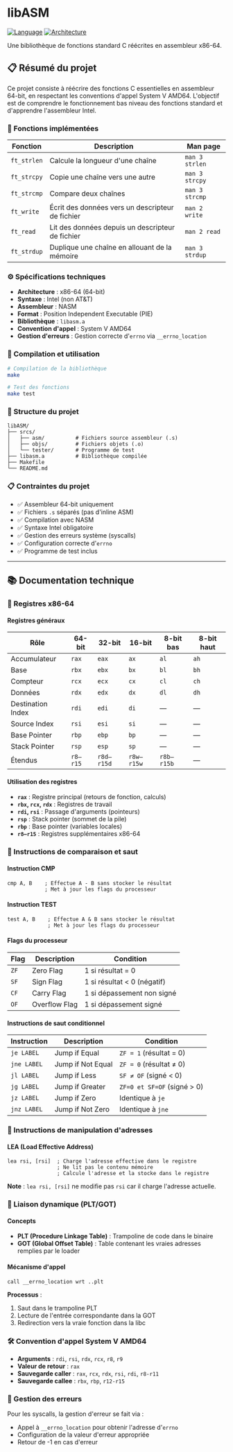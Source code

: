 # libASM

[![Language](https://img.shields.io/badge/language-Assembly-red.svg)](https://en.wikipedia.org/wiki/Assembly_language)
[![Architecture](https://img.shields.io/badge/architecture-x86--64-green.svg)](https://en.wikipedia.org/wiki/X86-64)

Une bibliothèque de fonctions standard C réécrites en assembleur x86-64.

## 📋 Résumé du projet

Ce projet consiste à réécrire des fonctions C essentielles en assembleur 64-bit, en respectant les conventions d'appel System V AMD64. L'objectif est de comprendre le fonctionnement bas niveau des fonctions standard et d'apprendre l'assembleur Intel.

### 🎯 Fonctions implémentées

| Fonction | Description | Man page |
|----------|-------------|----------|
| `ft_strlen` | Calcule la longueur d'une chaîne | `man 3 strlen` |
| `ft_strcpy` | Copie une chaîne vers une autre | `man 3 strcpy` |
| `ft_strcmp` | Compare deux chaînes | `man 3 strcmp` |
| `ft_write` | Écrit des données vers un descripteur de fichier | `man 2 write` |
| `ft_read` | Lit des données depuis un descripteur de fichier | `man 2 read` |
| `ft_strdup` | Duplique une chaîne en allouant de la mémoire | `man 3 strdup` |

### ⚙️ Spécifications techniques

- **Architecture** : x86-64 (64-bit)
- **Syntaxe** : Intel (non AT&T)
- **Assembleur** : NASM
- **Format** : Position Independent Executable (PIE)
- **Bibliothèque** : `libasm.a`
- **Convention d'appel** : System V AMD64
- **Gestion d'erreurs** : Gestion correcte d'`errno` via `__errno_location`

### 🚀 Compilation et utilisation

```bash
# Compilation de la bibliothèque
make

# Test des fonctions
make test
```

### 📁 Structure du projet

```
libASM/
├── srcs/
│   ├── asm/          # Fichiers source assembleur (.s)
│   ├── objs/         # Fichiers objets (.o)
│   └── tester/       # Programme de test
├── libasm.a          # Bibliothèque compilée
├── Makefile
└── README.md
```

### 📋 Contraintes du projet

- ✅ Assembleur 64-bit uniquement
- ✅ Fichiers `.s` séparés (pas d'inline ASM)
- ✅ Compilation avec NASM
- ✅ Syntaxe Intel obligatoire
- ✅ Gestion des erreurs système (syscalls)
- ✅ Configuration correcte d'`errno`
- ✅ Programme de test inclus

---

## 📚 Documentation technique

### 🔧 Registres x86-64

#### Registres généraux

| Rôle | 64-bit | 32-bit | 16-bit | 8-bit bas | 8-bit haut |
|------|--------|--------|--------|-----------|------------|
| Accumulateur | `rax` | `eax` | `ax` | `al` | `ah` |
| Base | `rbx` | `ebx` | `bx` | `bl` | `bh` |
| Compteur | `rcx` | `ecx` | `cx` | `cl` | `ch` |
| Données | `rdx` | `edx` | `dx` | `dl` | `dh` |
| Destination Index | `rdi` | `edi` | `di` | — | — |
| Source Index | `rsi` | `esi` | `si` | — | — |
| Base Pointer | `rbp` | `ebp` | `bp` | — | — |
| Stack Pointer | `rsp` | `esp` | `sp` | — | — |
| Étendus | `r8–r15` | `r8d–r15d` | `r8w–r15w` | `r8b–r15b` | — |

#### Utilisation des registres

- **`rax`** : Registre principal (retours de fonction, calculs)
- **`rbx`, `rcx`, `rdx`** : Registres de travail
- **`rdi`, `rsi`** : Passage d'arguments (pointeurs)
- **`rsp`** : Stack pointer (sommet de la pile)
- **`rbp`** : Base pointer (variables locales)
- **`r8–r15`** : Registres supplémentaires x86-64

### 🔄 Instructions de comparaison et saut

#### Instruction CMP

```assembly
cmp A, B    ; Effectue A - B sans stocker le résultat
            ; Met à jour les flags du processeur
```

#### Instruction TEST

```assembly
test A, B    ; Effectue A & B sans stocker le résultat
             ; Met à jour les flags du processeur
```

#### Flags du processeur

| Flag | Description | Condition |
|------|-------------|-----------|
| `ZF` | Zero Flag | 1 si résultat = 0 |
| `SF` | Sign Flag | 1 si résultat < 0 (négatif) |
| `CF` | Carry Flag | 1 si dépassement non signé |
| `OF` | Overflow Flag | 1 si dépassement signé |

#### Instructions de saut conditionnel

| Instruction | Description | Condition |
|-------------|-------------|-----------|
| `je LABEL` | Jump if Equal | `ZF = 1` (résultat = 0) |
| `jne LABEL` | Jump if Not Equal | `ZF = 0` (résultat ≠ 0) |
| `jl LABEL` | Jump if Less | `SF ≠ OF` (signé < 0) |
| `jg LABEL` | Jump if Greater | `ZF=0 et SF=OF` (signé > 0) |
| `jz LABEL` | Jump if Zero | Identique à `je` |
| `jnz LABEL` | Jump if Not Zero | Identique à `jne` |

### 💾 Instructions de manipulation d'adresses

#### LEA (Load Effective Address)

```assembly
lea rsi, [rsi]  ; Charge l'adresse effective dans le registre
                ; Ne lit pas le contenu mémoire
                ; Calcule l'adresse et la stocke dans le registre
```

**Note** : `lea rsi, [rsi]` ne modifie pas `rsi` car il charge l'adresse actuelle.

### 🔗 Liaison dynamique (PLT/GOT)

#### Concepts

- **PLT (Procedure Linkage Table)** : Trampoline de code dans le binaire
- **GOT (Global Offset Table)** : Table contenant les vraies adresses remplies par le loader

#### Mécanisme d'appel

```assembly
call __errno_location wrt ..plt
```

**Processus** :
1. Saut dans le trampoline PLT
2. Lecture de l'entrée correspondante dans la GOT
3. Redirection vers la vraie fonction dans la libc

### 🛠️ Convention d'appel System V AMD64

- **Arguments** : `rdi`, `rsi`, `rdx`, `rcx`, `r8`, `r9`
- **Valeur de retour** : `rax`
- **Sauvegarde caller** : `rax`, `rcx`, `rdx`, `rsi`, `rdi`, `r8-r11`
- **Sauvegarde callee** : `rbx`, `rbp`, `r12-r15`

### 🚨 Gestion des erreurs

Pour les syscalls, la gestion d'erreur se fait via :
- Appel à `__errno_location` pour obtenir l'adresse d'`errno`
- Configuration de la valeur d'erreur appropriée
- Retour de -1 en cas d'erreur
